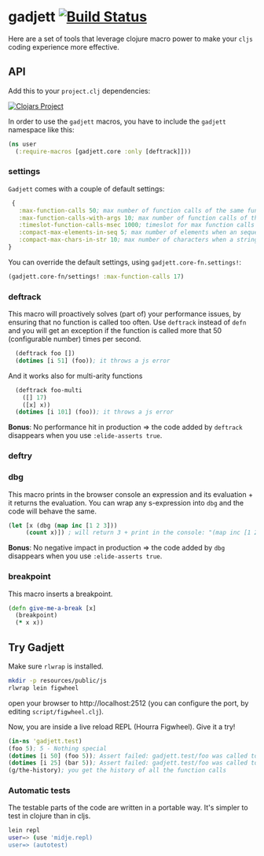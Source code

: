 # gadjett [![Build Status](https://travis-ci.org/viebel/gadjett.svg?branch=master)](https://travis-ci.org/viebel/gadjett)

Here are a set of tools that leverage clojure macro power to make your `cljs` coding experience more effective.

## API
Add this to your `project.clj` dependencies:

[![Clojars Project](https://img.shields.io/clojars/v/viebel/gadjett.svg)](https://clojars.org/viebel/gadjett)

In order to use the `gadjett` macros, you have to include the `gadjett` namespace like this:

```clojure
(ns user
  (:require-macros [gadjett.core :only [deftrack]]))
```

### settings

`Gadjett` comes with a couple of default settings:
```clojure
 {
   :max-function-calls 50; max number of function calls of the same function in a timeslot defined by :timeslot-function-calls-msec
   :max-function-calls-with-args 10; max number of function calls of the same function with the same arguments, in a timeslot defined by :timeslot-function-calls-msec
   :timeslot-function-calls-msec 1000; timeslot for max function calls
   :compact-max-elements-in-seq 5; max number of elements when an sequence is compacted
   :compact-max-chars-in-str 10; max number of characters when a string is compacted
}
```

You can override the default settings, using `gadjett.core-fn.settings!`:

```clojure
(gadjett.core-fn/settings! :max-function-calls 17)
```
### deftrack
This macro will proactively solves (part of) your performance issues, by ensuring that no function is called too often.
Use `deftrack` instead of `defn` and you will get an exception if the function is called more that 50 (configurable number) times per second.

```clojure
  (deftrack foo [])
  (dotimes [i 51] (foo)); it throws a js error
```

And it works also for multi-arity functions


```clojure
  (deftrack foo-multi
    ([] 17)
    ([x] x))
  (dotimes [i 101] (foo)); it throws a js error
```

**Bonus**: No performance hit in production => the code added by `deftrack` disappears when you use `:elide-asserts true`.

### deftry

### dbg
This macro prints in the browser console an expression and its evaluation + it returns the evaluation. 
You can wrap any s-expression into `dbg` and the code will behave the same.

```clojure
(let [x (dbg (map inc [1 2 3]))
     (count x)]) ; will return 3 + print in the console: "(map inc [1 2 3]): (2 3 4)"
```

**Bonus**: No negative impact in production => the code added by `dbg` disappears when you use `:elide-asserts true`.
### breakpoint
This macro inserts a breakpoint. 

```clojure
(defn give-me-a-break [x]
  (breakpoint)
  (* x x))
```

## Try Gadjett

Make sure `rlwrap` is installed.
```bash
mkdir -p resources/public/js
rlwrap lein figwheel
```
open your browser to http://localhost:2512 (you can configure the port, by editing `script/figwheel.clj`).

Now, you are inside a live reload REPL (Hourra Figwheel).
Give it a try!
```clojure
(in-ns 'gadjett.test)
(foo 5); 5 - Nothing special
(dotimes [i 50] (foo 5)); Assert failed: gadjett.test/foo was called too much: 50 times over the last 1000 msec.
(dotimes [i 25] (bar 5)); Assert failed: gadjett.test/foo was called too much: 50 times over the last 1000 msec.
(g/the-history); you get the history of all the function calls
```

### Automatic tests
The testable parts of the code are written in a portable way. It's simpler to test in clojure than in cljs.

```bash
lein repl
user=> (use 'midje.repl)
user=> (autotest)
```
